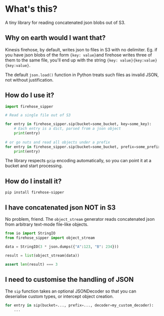 # What's this?

A tiny library for reading concatenated json blobs out of S3.

## Why on earth would I want that?

Kinesis firehose, by default, writes json to files in S3 with no delimiter. Eg. if you have json blobs of the form `{key: value}`and firehose writes three of them to the same file, you'll end up with the string `{key: value}{key:value}{key:value}`.

The default `json.load()` function in Python treats such files as invalid JSON, not without justification.

## How do I use it?

```python
import firehose_sipper

# Read a single file out of S3

for entry in firehose_sipper.sip(bucket=some_bucket, key=some_key):
    # Each entry is a dict, parsed from a json object
    print(entry)
    
# or go nuts and read all objects under a prefix
for entry in firehose_sipper.sip(bucket=some_bucket, prefix=some_prefix):
    print(entry)
```

The library respects `gzip` encoding automatically, so you can point it at a bucket and start processing.

## How do I install it?

`pip install firehose-sipper`

## I have concatenated json NOT in S3

No problem, friend. The `object_stream` generator reads concatenated json from arbitrary text-mode file-like objects.

``` python
from io import StringIO
from firehose_sipper import object_stream

data = StringIO(3 * json.dumps({"A":123, "B": 234}))

result = list(object_stream(data))

assert len(result) === 3
```

## I need to customise the handling of JSON

The `sip` function takes an optional JSONDecoder so that you can deserialise custom types, or intercept object creation.

```python
for entry in sip(bucket=..., prefix=..., decoder=my_custom_decoder):
    ...
```



